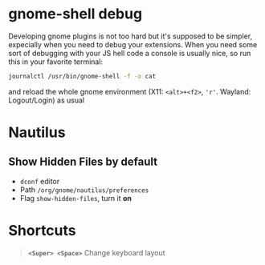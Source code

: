 # gnome-shell debug
Developing gnome plugins is not too hard but it's supposed to be simpler, expecially when you need to debug your extensions.
When you need some sort of debugging with your JS hell code a console is usually nice, so run this in your favorite terminal:
```sh
journalctl /usr/bin/gnome-shell -f -o cat
```
and reload the whole gnome environment (X11: `<alt>+<f2>`, `'r'`.   Wayland: Logout/Login) as usual


# Nautilus
## Show Hidden Files by default
- `dconf` editor
- Path `/org/gnome/nautilus/preferences`
- Flag `show-hidden-files`, turn it **on**

# Shortcuts
> **`<Super> <Space>`** Change keyboard layout
